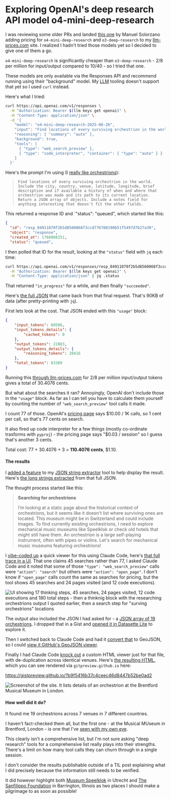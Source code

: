 # Exploring OpenAI's deep research API model o4-mini-deep-research

I was reviewing some older PRs and landed [this one](https://github.com/simonw/llm-prices/pull/9) by Manuel Solorzano adding pricing for `o4-mini-deep-research` and `o3-deep-research` to my [llm-prices.com](https://www.llm-prices.com/) site. I realized I hadn't tried those models yet so I decided to give one of them a go.

`o4-mini-deep-research` is significantly cheaper than `o3-deep-research` - $2/$8 per million for input/output compared to $10/$40 - so I tried that one.

These models are only available via the Responses API and recommend running using their "background" model. My [LLM](https://llm.datasette.io/) tooling doesn't support that yet so I used `curl` instead.

Here's what I tried:

```bash
curl https://api.openai.com/v1/responses \
  -H "Authorization: Bearer $(llm keys get openai)" \
  -H "Content-Type: application/json" \
  -d '{
    "model": "o4-mini-deep-research-2025-06-26",
    "input": "Find locations of every surviving orchestrion in the world. Include the city, country, venue, latitude, longitude, brief description and if available a history of when and where that orchestrion was made and its path to its current location. Return a JSON array of objects. Include a notes field for anything interesting that doesn'\''t fit the other fields.",
    "reasoning": { "summary": "auto" },
    "background": true,
    "tools": [
      { "type": "web_search_preview" },
      { "type": "code_interpreter", "container": { "type": "auto" } }
    ]
  }'
```
Here's the prompt I'm using (I [really like orchestrions](https://www.niche-museums.com/115)):

> `Find locations of every surviving orchestrion in the world. Include the city, country, venue, latitude, longitude, brief description and if available a history of when and where that orchestrion was made and its path to its current location. Return a JSON array of objects. Include a notes field for anything interesting that doesn't fit the other fields.`

This returned a response ID and `"status": "queued", which started like this:

```json
{
  "id": "resp_04911070f2b5d8560068f3ccd776788190b51f5497d7b27a30",
  "object": "response",
  "created_at": 1760808151,
  "status": "queued",
```
I then polled that ID for the result, looking at the `"status"` field with `jq` each time:
```bash
curl https://api.openai.com/v1/responses/resp_04911070f2b5d8560068f3ccd776788190b51f5497d7b27a30 \
  -H "Authorization: Bearer $(llm keys get openai)" \
  -H "Content-Type: application/json" | jq .status
```
That returned `"in_progress"` for a while, and then finally `"succeeded"`.

Here's [the full JSON](https://gist.github.com/simonw/3454a4ce40f8547a5c65c911de611ff4) that came back from that final request. That's 90KB of data (after pretty-printing with `jq`).

First lets look at the cost. That JSON ended with this `"usage"` block:

```json
{
    "input_tokens": 60506,
    "input_tokens_details": {
        "cached_tokens": 0
    },
    "output_tokens": 22883,
    "output_tokens_details": {
        "reasoning_tokens": 20416
    },
    "total_tokens": 83389
}
```
Running this [through llm-prices.com](https://www.llm-prices.com/#it=60506&ot=22883&ic=2&cic=0.5&oc=8&sel=o4-mini-deep-research) for $2/$8 per million input/output tokens gives a total of 30.4076 cents.

But what about the searches it ran? Annoyingly, OpenAI don't include those in the `"usage"` block. As far as I can tell you have to calculate them yourself by counting the number of `"web_search_preview"` tool calls it made.

I count 77 of those. OpenAI's [pricing page](https://openai.com/api/pricing/) says $10.00 / 1K calls, so 1 cent per call, so that's 77 cents on search.

It also fired up code interpreter for a few things (mostly co-ordinate trasforms with `pyproj`) - the pricing page says "$0.03 / session" so I guess that's another 3 cents.

Total cost: 77 + 30.4076 + 3 = **110.4076 cents**, $1.10.

#### The results

I [added a feature]() to my [JSON string extractor](https://tools.simonwillison.net/json-string-extractor) tool to help display the result. Here's [the long strings extracted]() from that full JSON.

The thought process started like this:

> **Searching for orchestrions**
>
> I’m looking at a static page about the historical context of orchestrions, but it seems like it doesn't list where surviving ones are located. This museum might be in Switzerland and could include images. To find currently existing orchestrions, I need to explore mechanical music museums like Speelklok or check old hotels that might still have them. An orchestrion is a large self-playing instrument, often with pipes or violins. Let's search for mechanical music museums featuring orchestrions!

I [vibe-coded up](https://gist.github.com/simonw/d225134d348435c8106070cb74c78888) a quick viewer for this using Claude Code, here's [that full trace in a UI](https://tools.simonwillison.net/deep-research-viewer#gist=3454a4ce40f8547a5c65c911de611ff4). That one claims 45 searches rather than 77, I asked Claude Code and it noted that some of those `"type": "web_search_preview"` calls were `"action": "search"` but others were `"action": "open_page"`. I don't know if `"open_page"` calls count the same as searches for pricing, but the tool shows 45 searches and 24 pages visited (and 12 code executions).

![UI showing 17 thinking steps, 45 searches, 24 pages visited, 12 code executions and 180 total steps - then a thinknig block with the researching orchestrions output I quoted earlier, then a search step for "surving orchestrions" locations](https://static.simonwillison.net/static/2025/deep-research-viewer.jpg)

The output also included the JSON I had asked for - a [JSON array of 19 orchestrions](https://gist.github.com/simonw/2a0b26633802149a44e15cf1cd396f86). I dropped that in a Gist and [opened it in Datasette Lite](https://lite.datasette.io/?json=https://gist.github.com/simonw/2a0b26633802149a44e15cf1cd396f86#/data/raw) to explore it.

Then I switched back to Claude Code and had it [convert that](https://gist.github.com/simonw/ee3854ffc5d5da06591c1106d6594aa5#file-make-orchestrion-txt-L14) to GeoJSON, so I could [view it GitHub's GeoJSON viewer](https://gist.github.com/simonw/cfcee19020ad11f8fbf56267b08e466a).

Finally I had Claude Code [knock out](https://gist.github.com/simonw/ee3854ffc5d5da06591c1106d6594aa5#file-make-orchestrion-txt-L70) a custom HTML viewer just for that file, with de-duplication across identical venues. Here's [the resulting HTML](https://gist.github.com/simonw/b9f5416b37c4ceec46d8447b52be0ad2), which you can see rendered via `gitpreview.github.io` here:

https://gistpreview.github.io/?b9f5416b37c4ceec46d8447b52be0ad2

![Screenshot of the site. It lists details of an orchestrion at the Brentford Musical Museum in London.](https://static.simonwillison.net/static/2025/orchestrions-around-the-world.jpg)

#### How well did it do?

It found me 19 orchestrions across 7 venues in 7 different countries.

I haven't fact-checked them all, but the first one - at the Musical MUseum in Brentford, London - is one that I've [seen with my own eye](https://www.niche-museums.com/115). 

This clearly isn't a comprehensive list, but I'm not sure asking "deep research" tools for a comprehensive list really plays into their strengths. There's a limit on how many tool calls they can churn through in a single session.

I don't consider the results publishable outside of a TIL post explaining what I did precisely because the information still needs to be verified.

It did however highlight both [Museum Speelklok](https://www.museumspeelklok.nl/en/) in Utrecht and [The Sanfilippo Foundation](https://www.sanfilippofoundation.org/orchestrian-room.html) in Barrington, Illinois as two places I should make a pilgrimage to as soon as possible!
